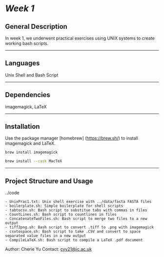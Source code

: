 # *Week 1*


## General Description

In week 1, we underwent practical exercises using UNIX systems to create working bash scripts.

***

## Languages
Unix Shell and Bash Script

***
## Dependencies
imagemagick, LaTeX

***
## Installation

Use the package manager [homebrew] (https://brew.sh/) to install imagemagick and LaTeX.

```bash
brew install imagemagick
```

```bash
brew install --cask MacTeX 
```

***
## Project Structure and Usage

../code

    - UnixPrac1.txt: Unix shell exercise with ../data/fasta FASTA files
    - boilerplate.sh: Simple boilerplate for shell scripts 
    - tabtocsv.sh: Bash script to substitue tabs with commas in files
    - CountLines.sh: Bash script to countlines in files
    - ConcatenateTwoFiles.sh: Bash script to merge two files to a new output
    - tiff2png.sh: Bash script to convert .tiff to .png with imagemagick
    - csvtospace.sh: Bash script to take .CSV and convert to space separated value files in a new output 
    - CompileLaTeX.sh: Bash script to compile a LaTeX .pdf document 


Author: Cherie Yu
Contact: cyy21@ic.ac.uk
